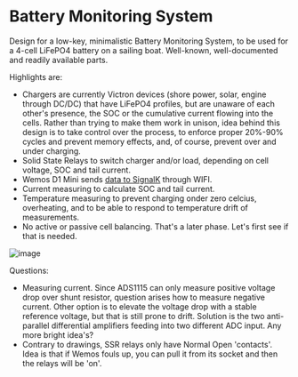 # Battery Monitoring System
Design for a low-key, minimalistic Battery Monitoring System, to be used for a 4-cell LiFePO4 battery on a sailing boat. Well-known, well-documented and readily available parts.

Highlights are:
* Chargers are currently Victron devices (shore power, solar, engine through DC/DC) that have LiFePO4 profiles, but are unaware of each other's presence, the SOC or the cumulative current flowing into the cells. Rather than trying to make them work in unison, idea behind this design is to take control over the process, to enforce proper 20%-90% cycles and prevent memory effects, and, of course, prevent over and under charging.
* Solid State Relays to switch charger and/or load, depending on cell voltage, SOC and tail current.
* Wemos D1 Mini sends [data to SignalK](https://github.com/marcobergman/ESP8266SignalkClient) through WIFI.
* Current measuring to calculate SOC and tail current.
* Temperature measuring to prevent charging onder zero celcius, overheating, and to be able to respond to temperature drift of measurements.
* No active or passive cell balancing. That's a later phase. Let's first see if that is needed.

![image](https://github.com/marcobergman/bms/assets/17980560/288c4c5a-cf40-4fb4-bc63-0ceb95b42163)

Questions:
* Measuring current. Since ADS1115 can only measure positive voltage drop over shunt resistor, question arises how to measure negative current. Other option is to elevate the voltage drop with a stable reference voltage, but that is still prone to drift. Solution is the two anti-parallel differential amplifiers feeding into two different ADC input. Any more bright idea's?
* Contrary to drawings, SSR relays only have Normal Open 'contacts'. Idea is that if Wemos fouls up, you can pull it from its socket and then the relays will be 'on'.
